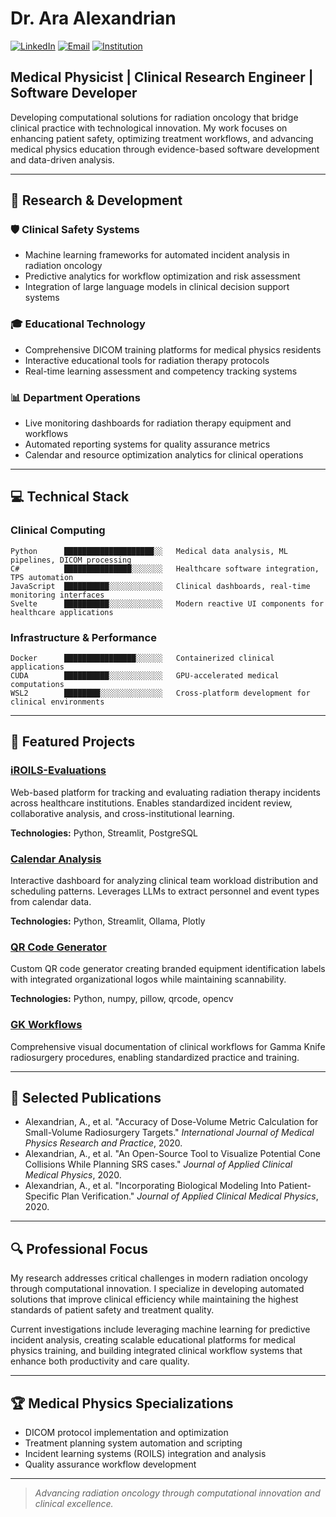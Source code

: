 # Dr. Ara Alexandrian

[![LinkedIn](https://img.shields.io/badge/LinkedIn-Ara_Alexandrian-0077B5?style=flat&logo=linkedin&logoColor=white)](https://www.linkedin.com/in/ara-alexandrian/)
[![Email](https://img.shields.io/badge/Email-ara.n.alexandrian%40gmail.com-D14836?style=flat&logo=gmail&logoColor=white)](mailto:ara.n.alexandrian@gmail.com)
[![Institution](https://img.shields.io/badge/Institution-Mary_Bird_Perkins_Cancer_Center-00457C?style=flat)](https://marybird.org/)

## Medical Physicist | Clinical Research Engineer | Software Developer

Developing computational solutions for radiation oncology that bridge clinical practice with technological innovation. My work focuses on enhancing patient safety, optimizing treatment workflows, and advancing medical physics education through evidence-based software development and data-driven analysis.

---

## 🔬 Research & Development

### 🛡️ Clinical Safety Systems

- Machine learning frameworks for automated incident analysis in radiation oncology
- Predictive analytics for workflow optimization and risk assessment
- Integration of large language models in clinical decision support systems

### 🎓 Educational Technology

- Comprehensive DICOM training platforms for medical physics residents
- Interactive educational tools for radiation therapy protocols
- Real-time learning assessment and competency tracking systems

### 📊 Department Operations

- Live monitoring dashboards for radiation therapy equipment and workflows
- Automated reporting systems for quality assurance metrics
- Calendar and resource optimization analytics for clinical operations

---

## 💻 Technical Stack

### Clinical Computing

```
Python      ████████████████████░░   Medical data analysis, ML pipelines, DICOM processing
C#          ███████████████░░░░░░░   Healthcare software integration, TPS automation
JavaScript  ██████████░░░░░░░░░░░░   Clinical dashboards, real-time monitoring interfaces
Svelte      ██████████░░░░░░░░░░░░   Modern reactive UI components for healthcare applications
```

### Infrastructure & Performance

```
Docker      ████████████████░░░░░░   Containerized clinical applications
CUDA        ██████████░░░░░░░░░░░░   GPU-accelerated medical computations
WSL2        ████████░░░░░░░░░░░░░░   Cross-platform development for clinical environments
```

---

## 🚀 Featured Projects

### [iROILS-Evaluations](https://github.com/Ara-Alexandrian/iROILS-Evaluations)
Web-based platform for tracking and evaluating radiation therapy incidents across healthcare institutions. Enables standardized incident review, collaborative analysis, and cross-institutional learning.

**Technologies:** Python, Streamlit, PostgreSQL

### [Calendar Analysis](https://github.com/Ara-Alexandrian/calendar-analysis)
Interactive dashboard for analyzing clinical team workload distribution and scheduling patterns. Leverages LLMs to extract personnel and event types from calendar data.

**Technologies:** Python, Streamlit, Ollama, Plotly

### [QR Code Generator](https://github.com/Ara-Alexandrian/qrcodes)
Custom QR code generator creating branded equipment identification labels with integrated organizational logos while maintaining scannability.

**Technologies:** Python, numpy, pillow, qrcode, opencv

### [GK Workflows](https://github.com/Ara-Alexandrian/GK-workflows)
Comprehensive visual documentation of clinical workflows for Gamma Knife radiosurgery procedures, enabling standardized practice and training.

---

## 📝 Selected Publications

- Alexandrian, A., et al. "Accuracy of Dose-Volume Metric Calculation for Small-Volume Radiosurgery Targets." *International Journal of Medical Physics Research and Practice*, 2020.
- Alexandrian, A., et al. "An Open-Source Tool to Visualize Potential Cone Collisions While Planning SRS cases." *Journal of Applied Clinical Medical Physics*, 2020.
- Alexandrian, A., et al. "Incorporating Biological Modeling Into Patient-Specific Plan Verification." *Journal of Applied Clinical Medical Physics*, 2020.

---

## 🔍 Professional Focus

My research addresses critical challenges in modern radiation oncology through computational innovation. I specialize in developing automated solutions that improve clinical efficiency while maintaining the highest standards of patient safety and treatment quality.

Current investigations include leveraging machine learning for predictive incident analysis, creating scalable educational platforms for medical physics training, and building integrated clinical workflow systems that enhance both productivity and care quality.

---

## 🏆 Medical Physics Specializations

- DICOM protocol implementation and optimization
- Treatment planning system automation and scripting
- Incident learning systems (ROILS) integration and analysis
- Quality assurance workflow development

---

> *Advancing radiation oncology through computational innovation and clinical excellence.*